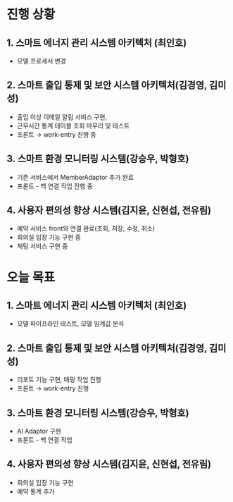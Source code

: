 # 진행 상황


## 1. 스마트 에너지 관리 시스템 아키텍처 (최인호)
- 모델 프로세서 변경

## 2. 스마트 출입 통제 및 보안 시스템 아키텍처(김경영, 김미성)
- 출입 이상 이메일 알림 서비스 구현,
- 근무시간 통계 테이블 조회 마무리 및 테스트 
- 프론트 → work-entry 진행 중

## 3. 스마트 환경 모니터링 시스템(강승우, 박형호)
- 기존 서비스에서 MemberAdaptor 추가 완료
- 프론트 - 백 연결 작업 진행 중

## 4. 사용자 편의성 향상 시스템(김지윤, 신현섭, 전유림)
- 예약 서비스 front와 연결 완료(조회, 저장, 수정, 취소)
- 회의실 입장 기능 구현 중
- 채팅 서비스 구현 중


# 오늘 목표

## 1. 스마트 에너지 관리 시스템 아키텍처 (최인호)
- 모델 파이프라인 테스트, 모델 임계값 분석

## 2. 스마트 출입 통제 및 보안 시스템 아키텍처(김경영, 김미성)
- 리포트 기능 구현, 매핑 작업 진행
- 프론트 → work-entry 진행

## 3. 스마트 환경 모니터링 시스템(강승우, 박형호)
- AI Adaptor 구현
- 프론트 - 백 연결 작업
  
## 4. 사용자 편의성 향상 시스템(김지윤, 신현섭, 전유림)
- 회의실 입장 기능 구현
- 예약 통계 추가
